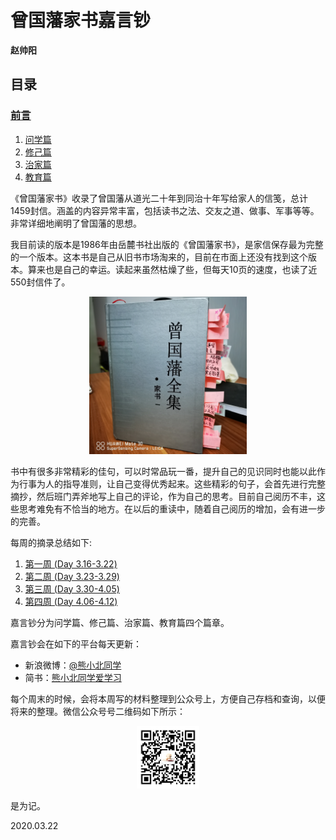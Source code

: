 # 曾国藩家书嘉言钞

**赵帅阳**

## 目录

### [前言](README.md)

1. [问学篇](问学.md)
2. [修己篇](修己.md)
3. [治家篇](治家.md)
4. [教育篇](教育.md)

《曾国藩家书》收录了曾国藩从道光二十年到同治十年写给家人的信笺，总计1459封信。涵盖的内容异常丰富，包括读书之法、交友之道、做事、军事等等。非常详细地阐明了曾国藩的思想。

我目前读的版本是1986年由岳麓书社出版的《曾国藩家书》，是家信保存最为完整的一个版本。这本书是自己从旧书市场淘来的，目前在市面上还没有找到这个版本。算来也是自己的幸运。读起来虽然枯燥了些，但每天10页的速度，也读了近550封信件了。

 <div align=center><img width = '50%' height ='50%' src ="https://github.com/zhaoshuaiyang/Notes-Family-Letter-Zeng-Guofan/blob/master/images/cover.jpg?raw=true"/></div>

书中有很多非常精彩的佳句，可以时常品玩一番，提升自己的见识同时也能以此作为行事为人的指导准则，让自己变得优秀起来。这些精彩的句子，会首先进行完整摘抄，然后班门弄斧地写上自己的评论，作为自己的思考。目前自己阅历不丰，这些思考难免有不恰当的地方。在以后的重读中，随着自己阅历的增加，会有进一步的完善。

每周的摘录总结如下:

1. [第一周 (Day 3.16-3.22)](WEEK.01.md)
2. [第二周 (Day 3.23-3.29)](WEEK.02.md)
3. [第三周 (Day 3.30-4.05)](WEEK.03.md)
4. [第四周 (Day 4.06-4.12)](WEEK.04.md)

嘉言钞分为问学篇、修己篇、治家篇、教育篇四个篇章。

嘉言钞会在如下的平台每天更新：

  - 新浪微博：[@熊小北同学](https://weibo.com/shuaiyangzhao?is_all=1)
  - 简书：[熊小北同学爱学习](https://www.jianshu.com/u/760869fa7975)
 
 每个周末的时候，会将本周写的材料整理到公众号上，方便自己存档和查询，以便将来的整理。微信公众号号二维码如下所示：

<div align=center><img width = '20%' height ='20%' src ="https://github.com/zhaoshuaiyang/Notes-Family-Letter-Zeng-Guofan/blob/master/images/wechat.jpg?raw=true?raw=true"/></div>

是为记。


2020.03.22
